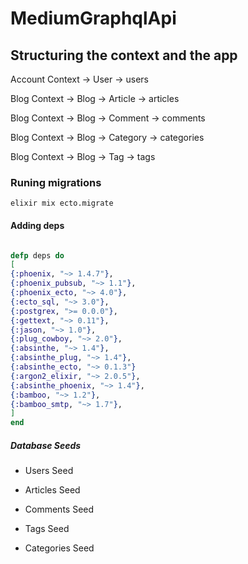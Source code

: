 # MediumGraphqlApi

## Structuring the context and the app

Account Context -> User -> users

Blog Context -> Blog -> Article -> articles

Blog Context -> Blog -> Comment -> comments

Blog Context -> Blog -> Category -> categories

Blog Context -> Blog -> Tag -> tags

### Runing migrations

`elixir mix ecto.migrate`

#### Adding deps

```elixir

defp deps do
[
{:phoenix, "~> 1.4.7"},
{:phoenix_pubsub, "~> 1.1"},
{:phoenix_ecto, "~> 4.0"},
{:ecto_sql, "~> 3.0"},
{:postgrex, ">= 0.0.0"},
{:gettext, "~> 0.11"},
{:jason, "~> 1.0"},
{:plug_cowboy, "~> 2.0"},
{:absinthe, "~> 1.4"},
{:absinthe_plug, "~> 1.4"},
{:absinthe_ecto, "~> 0.1.3"}
{:argon2_elixir, "~> 2.0.5"},
{:absinthe_phoenix, "~> 1.4"},
{:bamboo, "~> 1.2"},
{:bamboo_smtp, "~> 1.7"},
]
end
```

##### Database Seeds

- Users Seed

- Articles Seed

- Comments Seed

- Tags Seed

- Categories Seed
